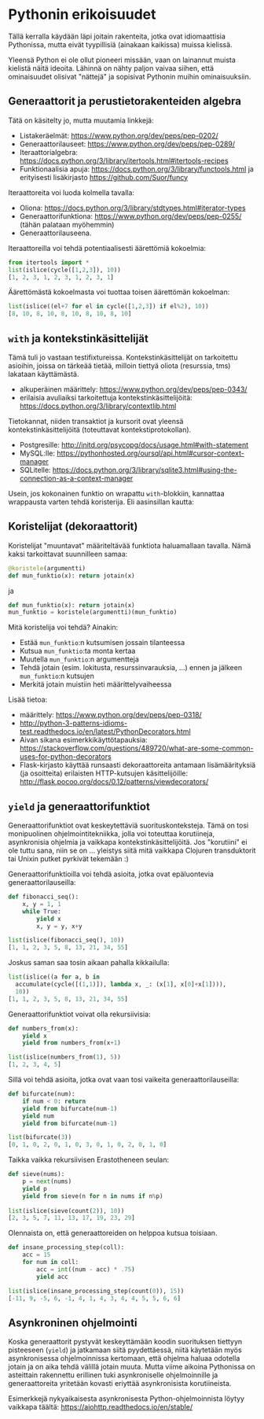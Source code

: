 # Pythonin erikoisuudet

Tällä kerralla käydään läpi joitain rakenteita, jotka ovat idiomaattisia
Pythonissa, mutta eivät tyypillisiä (ainakaan kaikissa) muissa kielissä.

Yleensä Python ei ole ollut pioneeri missään, vaan on lainannut muista
kielistä näitä ideoita.  Lähinnä on nähty paljon vaivaa siihen, että
ominaisuudet olisivat "nättejä" ja sopisivat Pythonin muihin
ominaisuuksiin.

## Generaattorit ja perustietorakenteiden algebra

Tätä on käsitelty jo, mutta muutamia linkkejä:

 * Listakeräelmät: https://www.python.org/dev/peps/pep-0202/
 * Generaattorilauseet: https://www.python.org/dev/peps/pep-0289/
 * Iteraattorialgebra:
   https://docs.python.org/3/library/itertools.html#itertools-recipes
 * Funktionaalisia apuja:
   https://docs.python.org/3/library/functools.html ja erityisesti
   lisäkirjasto https://github.com/Suor/funcy

Iteraattoreita voi luoda kolmella tavalla:

 * Oliona:
   https://docs.python.org/3/library/stdtypes.html#iterator-types
 * Generaattorifunktiona: https://www.python.org/dev/peps/pep-0255/
   (tähän palataan myöhemmin)
 * Generaattorilauseena.

Iteraattoreilla voi tehdä potentiaalisesti äärettömiä kokoelmia:

```python
from itertools import *
list(islice(cycle([1,2,3]), 10))
[1, 2, 3, 1, 2, 3, 1, 2, 3, 1]
```

Äärettömästä kokoelmasta voi tuottaa toisen äärettömän kokoelman:

```python
list(islice((el+7 for el in cycle([1,2,3]) if el%2), 10))
[8, 10, 8, 10, 8, 10, 8, 10, 8, 10]
```

## `with` ja kontekstinkäsittelijät

Tämä tuli jo vastaan testifixtureissa.  Kontekstinkäsittelijät on
tarkoitettu asioihin, joissa on tärkeää tietää, milloin tiettyä oliota
(resurssia, tms) lakataan käyttämästä.

 * alkuperäinen määrittely: https://www.python.org/dev/peps/pep-0343/
 * erilaisia avuliaiksi tarkoitettuja kontekstinkäsittelijöitä:
   https://docs.python.org/3/library/contextlib.html

Tietokannat, niiden transaktiot ja kursorit ovat yleensä
kontekstinkäsittelijöitä (toteuttavat kontekstiprotokollan).

 * Postgresille: http://initd.org/psycopg/docs/usage.html#with-statement
 * MySQL:lle:
   https://pythonhosted.org/oursql/api.html#cursor-context-manager
 * SQLitelle:
   https://docs.python.org/3/library/sqlite3.html#using-the-connection-as-a-context-manager

Usein, jos kokonainen funktio on wrapattu `with`-blokkiin, kannattaa
wrappausta varten tehdä koristerija.  Eli aasinsillan kautta:

## Koristelijat (dekoraattorit)

Koristelijat "muuntavat" määriteltävää funktiota haluamallaan tavalla.
Nämä kaksi tarkoittavat suunnilleen samaa:

```python
@koristele(argumentti)
def mun_funktio(x): return jotain(x)
```

ja

```python
def mun_funktio(x): return jotain(x)
mun_funktio = koristele(argumentti)(mun_funktio)
```

Mitä koristelija voi tehdä?  Ainakin:

 * Estää `mun_funktio`:n kutsumisen jossain tilanteessa
 * Kutsua `mun_funktio`:ta monta kertaa
 * Muutella `mun_funktio`:n argumentteja
 * Tehdä jotain (esim. lokitusta, resurssinvarauksia, ...) ennen ja
   jälkeen `mun_funktio`:n kutsujen
 * Merkitä jotain muistiin heti määrittelyvaiheessa

Lisää tietoa:

 * määrittely: https://www.python.org/dev/peps/pep-0318/
 * http://python-3-patterns-idioms-test.readthedocs.io/en/latest/PythonDecorators.html
 * Aivan sikana esimerkkikäyttötapauksia:
   https://stackoverflow.com/questions/489720/what-are-some-common-uses-for-python-decorators
 * Flask-kirjasto käyttää runsaasti dekoraattoreita antamaan
   lisämäärityksiä (ja osoitteita) erilaisten HTTP-kutsujen
   käsittelijöille:
   http://flask.pocoo.org/docs/0.12/patterns/viewdecorators/

## `yield` ja generaattorifunktiot

Generaattorifunktiot ovat keskeytettäviä suorituskonteksteja.  Tämä on
tosi monipuolinen ohjelmointitekniikka, jolla voi toteuttaa korutiineja,
asynkronisia ohjelmia ja vaikkapa kontekstinkäsittelijöitä.  Jos
"korutiini" ei ole tuttu sana, niin se on ... yleistys siitä mitä
vaikkapa Clojuren transduktorit tai Unixin putket pyrkivät tekemään :)

Generaattorifunktioilla voi tehdä asioita, jotka ovat epäluontevia
generaattorilauseilla:

```python
def fibonacci_seq():
    x, y = 1, 1
    while True:
        yield x
        x, y = y, x+y

list(islice(fibonacci_seq(), 10))
[1, 1, 2, 3, 5, 8, 13, 21, 34, 55]

```

Joskus saman saa tosin aikaan pahalla kikkailulla:

```python
list(islice((a for a, b in
  accumulate(cycle([(1,1)]), lambda x, _: (x[1], x[0]+x[1]))),
  10))
[1, 1, 2, 3, 5, 8, 13, 21, 34, 55]
```

Generaattorifunktiot voivat olla rekursiivisia:

```python
def numbers_from(x):
    yield x
    yield from numbers_from(x+1)

list(islice(numbers_from(1), 5))
[1, 2, 3, 4, 5]
```

Sillä voi tehdä asioita, jotka ovat vaan tosi vaikeita
generaattorilauseilla:

```python
def bifurcate(num):
    if num < 0: return
    yield from bifurcate(num-1)
    yield num
    yield from bifurcate(num-1)

list(bifurcate(3))
[0, 1, 0, 2, 0, 1, 0, 3, 0, 1, 0, 2, 0, 1, 0]
```

Taikka vaikka rekursiivisen Erastotheneen seulan:

```python
def sieve(nums):
    p = next(nums)
    yield p
    yield from sieve(n for n in nums if n%p)
    
list(islice(sieve(count(2)), 10))
[2, 3, 5, 7, 11, 13, 17, 19, 23, 29]
```

Olennaista on, että generaattoreiden on helppoa kutsua toisiaan.

```python
def insane_processing_step(coll):
    acc = 15
    for num in coll:
        acc = int((num - acc) * .75)
        yield acc

list(islice(insane_processing_step(count(0)), 15))
[-11, 9, -5, 6, -1, 4, 1, 4, 3, 4, 4, 5, 5, 6, 6]
```

## Asynkroninen ohjelmointi

Koska generaattorit pystyvät keskeyttämään koodin suorituksen tiettyyn
pisteeseen (`yield`) ja jatkamaan siitä pyydettäessä, niitä käytetään
myös asynkronisessa ohjelmoinnissa kertomaan, että ohjelma haluaa
odotella jotain ja on aika tehdä välillä jotain muuta.  Mutta viime
aikoina Pythonissa on asteittain rakennettu erillinen tuki
asynkroniselle ohjelmoinnille ja generaattoreita yritetään kovasti
eriyttää asynkronisista korutiineista.

Esimerkkejä nykyaikaisesta asynkronisesta Python-ohjelmoinnista löytyy
vaikkapa täältä: https://aiohttp.readthedocs.io/en/stable/

